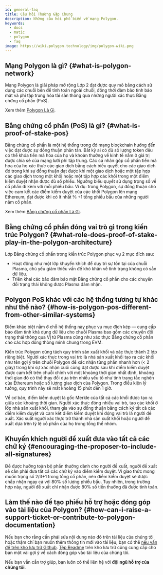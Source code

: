 ```yaml
---
id: general-faq
title: Câu hỏi Thường Gặp Chung
description: Những câu hỏi phổ biến về mạng Polygon.
keywords:
  - docs
  - matic
  - polygon
  - faq
image: https://wiki.polygon.technology/img/polygon-wiki.png
---
```


## Mạng Polygon là gì? {#what-is-polygon-network}

Mạng Polygon là giải pháp mở rộng Lớp 2 đạt được quy mô bằng cách sử dụng các chuỗi bên để tính toán ngoài chuỗi, đồng thời đảm bảo tính bảo mật và phi tập trung hóa tài sản thông qua những người xác thực Bằng chứng cổ phần (PoS).

Xem thêm [Polygon Là Gì](/docs/home/polygon-basics/what-is-polygon).

## Bằng chứng cổ phần (PoS) là gì? {#what-is-proof-of-stake-pos}

Bằng chứng cổ phần là một hệ thống trong đó mạng blockchain hướng đến việc đạt được sự đồng thuận phân tán. Bất kỳ ai có đủ số lượng token đều có thể khóa tiền mã hóa của họ và khoản thưởng về kinh tế nằm ở giá trị được chia sẻ của mạng lưới phi tập trung. Các cá nhân góp cổ phần tiền mã hóa của họ xác thực các giao dịch bằng cách biểu quyết cho các giao dịch đó trong khi sự đồng thuận đạt được khi một giao dịch hoặc một tập hợp các giao dịch trong một khối hoặc một tập hợp các khối trong một điểm kiểm duyệt nhận được đủ số phiếu. Ngưỡng biểu quyết sử dụng trọng số về cổ phần đi kèm với mỗi phiếu bầu. Ví dụ: trong Polygon, sự đồng thuận cho việc cam kết các điểm kiểm duyệt của các khối Polygon lên mạng Ethereum, đạt được khi có ít nhất ⅔ +1 tổng phiếu bầu của những người nắm cổ phần.

Xem thêm [Bằng chứng cổ phần Là Gì](/docs/home/polygon-basics/what-is-proof-of-stake).

## Bằng chứng cổ phần đóng vai trò gì trong kiến trúc Polygon? {#what-role-does-proof-of-stake-play-in-the-polygon-architecture}

Lớp Bằng chứng cổ phần trong kiến trúc Polygon phục vụ 2 mục đích sau:

* Hoạt động như một lớp khuyến khích để duy trì sự tồn tại của chuỗi Plasma, chủ yếu giảm thiểu vấn đề khó khăn về tình trạng không có sẵn dữ liệu.
* Triển khai các bảo đảm bảo mật Bằng chứng cổ phần cho các chuyển đổi trạng thái không được Plasma đảm nhận.

## Polygon PoS khác với các hệ thống tương tự khác như thế nào? {#how-is-polygon-pos-different-from-other-similar-systems}

Điểm khác biệt nằm ở chỗ hệ thống này phục vụ mục đích kép — cung cấp bảo đảm tính khả dụng dữ liệu cho chuỗi Plasma bao gồm các chuyển đổi trạng thái thông qua Vị từ Plasma cũng như xác thực Bằng chứng cổ phần cho các hợp đồng thông minh chung trong EVM.

Kiến trúc Polygon cũng tách quy trình sản xuất khối và xác thực thành 2 lớp riêng biệt. Người xác thực trong vai trò là nhà sản xuất khối tạo ra các khối như tên gợi ý trên chuỗi Polygon để xác nhận từng phần nhanh hơn (< 2 giây) trong khi sự xác nhận cuối cùng đạt được sau khi điểm kiểm duyệt được cam kết trên chuỗi chính với một khoảng thời gian nhất định, khoảng thời gian đó có thể thay đổi dựa trên nhiều yếu tố như tình trạng tắc nghẽn của Ethereum hoặc số lượng giao dịch của Polygon. Trong điều kiện lý tưởng, quy trình này sẽ mất khoảng 15 phút đến 1 giờ.

Về cơ bản, điểm kiểm duyệt là gốc Merkle của tất cả các khối được tạo ra giữa các khoảng thời gian. Người xác thực đóng nhiều vai trò, tạo các khối ở lớp nhà sản xuất khối, tham gia vào sự đồng thuận bằng cách ký tất cả các điểm kiểm duyệt và cam kết điểm kiểm duyệt khi đóng vai trò là người đề xuất. Xác suất người xác thực trở thành nhà sản xuất khối hoặc người đề xuất dựa trên tỷ lệ cổ phần của họ trong tổng thể nhóm.

## Khuyến khích người đề xuất đưa vào tất cả các chữ ký {#encouraging-the-proposer-to-include-all-signatures}

Để được hưởng toàn bộ phần thưởng dành cho người đề xuất, người đề xuất sẽ cần phải đưa tất cả các chữ ký vào điểm kiểm duyệt. Vì giao thức mong muốn trọng số 2/3+1 trong tổng cổ phần, nên điểm kiểm duyệt sẽ được chấp nhận ngay cả với 80% số lượng phiếu bầu. Tuy nhiên, trong trường hợp này, người đề xuất chỉ nhận được 80% số tiền thưởng đã được tính toán.

## Làm thế nào để tạo phiếu hỗ trợ hoặc đóng góp vào tài liệu của Polygon? {#how-can-i-raise-a-support-ticket-or-contribute-to-polygon-documentation}
Nếu bạn cho rằng cần phải sửa nội dung nào đó trên tài liệu của chúng tôi hoặc thậm chí bạn muốn thêm thông tin mới vào tài liệu, bạn có thể [nêu vấn đề trên kho lưu trữ Github](https://github.com/maticnetwork/matic.js/issues). [Tệp Readme](https://github.com/maticnetwork/matic-docs/blob/master/README.md) trên kho lưu trữ cũng cung cấp cho bạn một vài gợi ý về cách đóng góp vào tài liệu của chúng tôi.

Nếu bạn vẫn cần trợ giúp, bạn luôn có thể liên hệ với **đội ngũ hỗ trợ của chúng tôi**.
